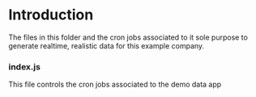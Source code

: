 # Introduction
The files in this folder and the cron jobs associated to it sole purpose to generate realtime, realistic data for this example company.

### index.js
This file controls the cron jobs associated to the demo data app